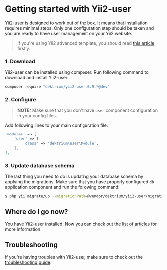 # Getting started with Yii2-user

Yii2-user is designed to work out of the box. It means that installation requires
minimal steps. Only one configuration step should be taken and you are ready to
have user management on your Yii2 website.

> If you're using Yii2 advanced template, you should read [this article](usage-with-advanced-template.md) firstly.

### 1. Download

Yii2-user can be installed using composer. Run following command to download and
install Yii2-user:

```bash
composer require "dektrium/yii2-user:0.9.*@dev"
```

### 2. Configure

> **NOTE:** Make sure that you don't have `user` component configuration in your config files.

Add following lines to your main configuration file:

```php
'modules' => [
    'user' => [
        'class' => 'dektrium\user\Module',
    ],
],
```

### 3. Update database schema

The last thing you need to do is updating your database schema by applying the
migrations. Make sure that you have properly configured `db` application component
and run the following command:

```bash
$ php yii migrate/up --migrationPath=@vendor/dektrium/yii2-user/migrations
```

## Where do I go now?

You have Yii2-user installed. Now you can check out the [list of articles](README.md)
for more information.

## Troubleshooting

If you're having troubles with Yii2-user, make sure to check out the 
[troubleshooting guide](troubleshooting.md).
